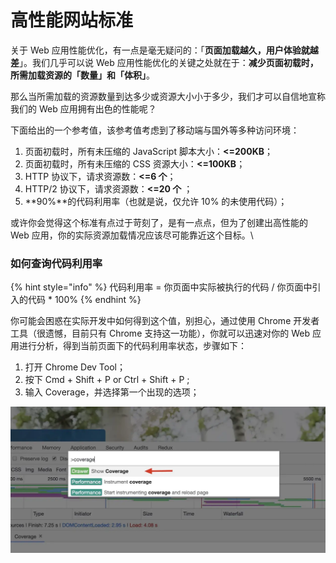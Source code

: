 # 高性能网站标准

关于 Web 应用性能优化，有一点是毫无疑问的：「**页面加载越久，用户体验就越差**」。我们几乎可以说 Web 应用性能优化的关键之处就在于：**减少页面初载时，所需加载资源的「数量」和「体积」**。

那么当所需加载的资源数量到达多少或资源大小小于多少，我们才可以自信地宣称我们的 Web 应用拥有出色的性能呢？

下面给出的一个参考值，该参考值考虑到了移动端与国外等多种访问环境：

1. 页面初载时，所有未压缩的 JavaScript 脚本大小：**<=200KB**；
2. 页面初载时，所有未压缩的 CSS 资源大小：**<=100KB**；
3. HTTP 协议下，请求资源数：**<=6 个**；
4. HTTP/2 协议下，请求资源数：**<=20 个** ；
5. **90%**的代码利用率（也就是说，仅允许 10% 的未使用代码）；

或许你会觉得这个标准有点过于苛刻了，是有一点点，但为了创建出高性能的 Web 应用，你的实际资源加载情况应该尽可能靠近这个目标。\


### 如何查询代码利用率

{% hint style="info" %}
代码利用率 = 你页面中实际被执行的代码 / 你页面中引入的代码 \* 100%
{% endhint %}

你可能会困惑在实际开发中如何得到这个值，别担心，通过使用 Chrome 开发者工具（很遗憾，目前只有 Chrome 支持这一功能），你就可以迅速对你的 Web 应用进行分析，得到当前页面下的代码利用率状态，步骤如下：

1. 打开 Chrome Dev Tool；
2. 按下 Cmd + Shift + P or Ctrl + Shift + P ;
3. 输入 Coverage，并选择第一个出现的选项；

![](<../../.gitbook/assets/image (86).png>)
